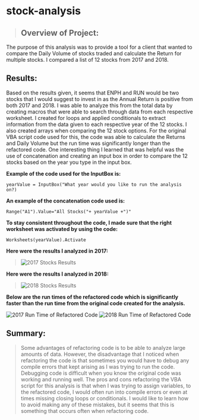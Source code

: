 # stock-analysis
> ## Overview of Project: 
The purpose of this analysis was to provide a tool for a client that wanted to compare the Daily Volume of stocks traded and calculate the Return for multiple stocks. I compared a list of 12 stocks from 2017 and 2018. 

## Results: 

Based on the results given, it seems that ENPH and RUN would be two stocks that I would suggest to invest in as the Annual Return is positive from both 2017 and 2018. I was able to analyze this from the total data by creating macros that were able to search through data from each respective worksheet. I created for loops and applied conditionals to extract information from the data given to each respective year of the 12 stocks. I also created arrays when comparing the 12 stock options. For the original VBA script code used for this, the code was able to calculate the Returns and Daily Volume but the run time was significantly longer than the refactored code. One interesting thing I learned that was helpful was the use of concatenation and creating an input box in order to compare the 12 stocks based on the year you type in the input box. 

**Example of the code used for the InputBox is:**

```yearValue = InputBox("What year would you like to run the analysis on?)```

**An example of the concatenation code used is:**

```Range("A1").Value="All Stocks("+ yearValue +")"```

**To stay consistent throughout the code, I made sure that the right worksheet was activated by using the code:**

```Worksheets(yearValue).Activate```

 **Here were the results I analyzed in 2017:**

> ![2017 Stocks Results](2017Analysis.PNG)

 **Here were the results I analyzed in 2018:**

> ![2018 Stocks Results](2018Analysis.PNG)

**Below are the run times of the refactored code which is significantly faster than the run time from the original code created for the analysis.**

 ![2017 Run Time of Refactored Code](VBA_Challenge_2017.png)
 ![2018 Run Time of Refactored Code](VBA_Challenge_2018.png)

## Summary: 

> Some advantages of refactoring code is to be able to analyze large amounts of data. However, the disadvantage that I noticed when refactoring the code is that sometimes you would have to debug any compile errors that kept arising as I was trying to run the code. Debugging code is difficult when you know the original code was working and running well. The pros and cons refactoring the VBA script for this analysis is that when I was trying to assign variables, to the refactored code, I would often run into compile errors or even at times missing closing loops or conditionals. I would like to learn how to avoid making any of these mistakes, but it seems that this is something that occurs often when refactoring code. 
